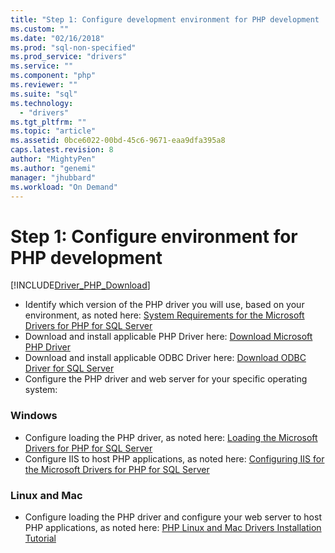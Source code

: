 ```yaml
---
title: "Step 1: Configure development environment for PHP development | Microsoft Docs"
ms.custom: ""
ms.date: "02/16/2018"
ms.prod: "sql-non-specified"
ms.prod_service: "drivers"
ms.service: ""
ms.component: "php"
ms.reviewer: ""
ms.suite: "sql"
ms.technology: 
  - "drivers"
ms.tgt_pltfrm: ""
ms.topic: "article"
ms.assetid: 0bce6022-00bd-45c6-9671-eaa9dfa395a8
caps.latest.revision: 8
author: "MightyPen"
ms.author: "genemi"
manager: "jhubbard"
ms.workload: "On Demand"
---
```

# Step 1: Configure environment for PHP development
[!INCLUDE[Driver_PHP_Download](../../includes/driver_php_download.md)]




* Identify which version of the PHP driver you will use, based on your environment, as noted here:  [System Requirements for the Microsoft Drivers for PHP for SQL Server](../../connect/php/system-requirements-for-the-php-sql-driver.md)
* Download and install applicable PHP Driver here: [Download Microsoft PHP Driver](https://www.microsoft.com/download/details.aspx?id=20098)  
* Download and install applicable ODBC Driver here:  [Download ODBC Driver for SQL Server](../../connect/odbc/download-odbc-driver-for-sql-server.md)  
* Configure the PHP driver and web server for your specific operating system:

### Windows  
  

* Configure loading the PHP driver, as noted here: [Loading the Microsoft Drivers for PHP for SQL Server](../../connect/php/loading-the-php-sql-driver.md) 
* Configure IIS to host PHP applications, as noted here: [Configuring IIS for the Microsoft Drivers for PHP for SQL Server](../../connect/php/configuring-iis-for-php-sql-driver.md)

### Linux and Mac


*	Configure loading the PHP driver and configure your web server to host PHP applications, as noted here: [PHP Linux and Mac Drivers Installation Tutorial](../../connect/php/installation-tutorial-linux-mac.md)
